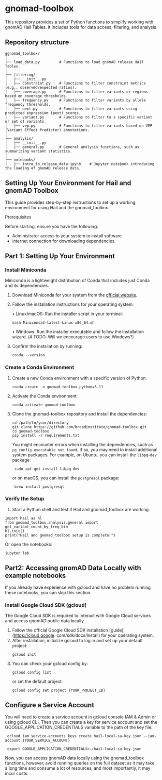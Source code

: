 # gnomad-toolbox
This repository provides a set of Python functions to simplify working with gnomAD Hail Tables. It includes tools for data access, filtering, and analysis.

## Repository structure
```
ggnomad_toolbox/
│
├── load_data.py         # Functions to load gnomAD release Hail Tables.
│
├── filtering/
│   ├── __init__.py
│   ├── constraint.py    # Functions to filter constraint metrics (e.g., observed/expected ratios).
│   ├── coverage.py      # Functions to filter variants or regions based on coverage thresholds.
│   ├── frequency.py     # Functions to filter variants by allele frequency thresholds.
│   ├── pext.py          # Functions to filter variants using predicted expression (pext) scores.
|   ├── variant.py       # Functions to filter to a specific variant or set of variants.
│   ├── vep.py           # Functions to filter variants based on VEP (Variant Effect Predictor) annotations.
│
├── analysis/
│   ├── __init__.py
│   ├── general.py       # General analysis functions, such as summarizing variant statistics.
│
├── notebooks/
│   ├── intro_to_release_data.ipynb    # Jupyter notebook introducing the loading of gnomAD release data.
```

## Setting Up Your Environment for Hail and gnomAD Toolbox

This guide provides step-by-step instructions to set up a working environment for
using Hail and the gnomad_toolbox.

Prerequisites

Before starting, ensure you have the following:
* Administrator access to your system to install software.
* Internet connection for downloading dependencies.


## Part 1: Setting Up Your Environment

### Install Miniconda
Miniconda is a lightweight distribution of Conda that includes just Conda and its dependencies.
1. Download Miniconda for your system from the [official website](https://docs.anaconda.com/miniconda/install/).
2. Follow the installation instructions for your operating system:

	•	Linux/macOS: Run the installer script in your terminal:
    ```
    bash Miniconda3-latest-Linux-x86_64.sh
    ```
    •	Windows: Run the installer executable and follow the installation wizard.
        (# TODO: Will we encourage users to use Windows?)
3. Confirm the installation by running:
   ```
   conda --version
   ```

### Create a Conda Environment
1. Create a new Conda environment with a specific version of Python:
   ```commandline
   conda create -n gnomad-toolbox python=3.11
   ```
2. Activate the Conda environment:
   ```commandline
   conda activate gnomad-toolbox
   ```
3. Clone the gnomad-toolbox repository and install the dependencies:
   ```commandline
   cd /path/to/your/directory
   git clone https://github.com/broadinstitute/gnomad-toolbox.git
   cd gnomad-toolbox
   pip install -r requirements.txt
    ```
   You might encounter errors when installing the dependencies, such as `pg_config
   executable not found`. If so, you may need to install additional system packages.
   For example, on Ubuntu, you can install the `libpq-dev` package:
   ```commandline
    sudo apt-get install libpq-dev
    ```
   or on macOS, you can install the `postgresql` package:
   ```commandline
    brew install postgresql
    ```

### Verify the Setup
1.	Start a Python shell and test if Hail and gnomad_toolbox are working:
```commandline
import hail as hl
from gnomad_toolbox.analysis.general import get_variant_count_by_freq_bin
hl.init()
print("Hail and gnomad_toolbox setup is complete!")
```
Or open the notebooks:
```commandline
jupyter lab
```

## Part2: Accessing gnomAD Data Locally with example notebooks
If you already have experience with gcloud and have no problem running these notebooks,
you can skip this section.

### Install Google Cloud SDK (gcloud)

The Google Cloud SDK is required to interact with Google Cloud services and access gnomAD public data locally.
1. Follow the official Google Cloud SDK installation [guide](https://cloud.google.
   com/sdk/docs/install) for your operating system.
2. After installation, initialize gcloud to log in and set up your default project:
   ```
   gcloud init
   ```
3. You can check your gcloud config by:
   ```
   gcloud config list
   ```
   or set the default project:
   ```
   gcloud config set project {YOUR_PROJECT_ID}
   ```

## Configure a Service Account
You will need to create a service account in gcloud console IAM & Admin or using
gcloud CLI. Then you can create a key for service account and set the GOOGLE_APPLICATION_CREDENTIALS
variable to the path of the key file.
   ```commandline
    gcloud iam service-accounts keys create hail-local-sa-key.json --iam-account {YOUR_SERVICE_ACCOUNT}

    export GOOGLE_APPLICATION_CREDENTIALS=./hail-local-sa-key.json
   ```
Now, you can access gnomAD data locally using the gnomad_toolbox functions, however,
avoid running queries on the full dataset as it may take a long time and consume a
lot of resources, and most importantly, it may incur costs.
